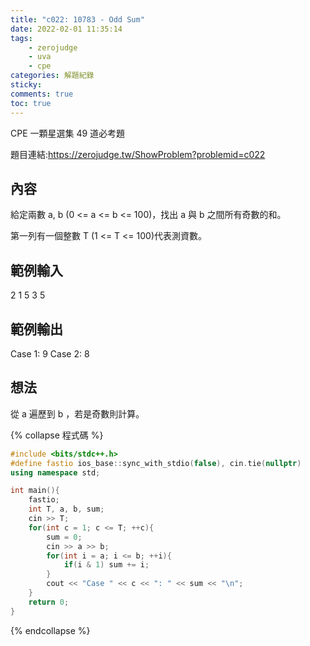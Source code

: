 ```yaml
---
title: "c022: 10783 - Odd Sum"
date: 2022-02-01 11:35:14
tags:
    - zerojudge
    - uva
    - cpe
categories: 解題紀錄
sticky: 
comments: true
toc: true
---
```

CPE 一顆星選集 49 道必考題
<!--more-->
題目連結:https://zerojudge.tw/ShowProblem?problemid=c022
## 內容
給定兩數 a, b (0 <= a <= b <= 100)，找出 a 與 b 之間所有奇數的和。

第一列有一個整數 T (1 <= T <= 100)代表測資數。
## 範例輸入
2
1
5
3
5
## 範例輸出
Case 1: 9
Case 2: 8
## 想法
從 a 遍歷到 b ，若是奇數則計算。

{% collapse 程式碼 %}
```cpp
#include <bits/stdc++.h>
#define fastio ios_base::sync_with_stdio(false), cin.tie(nullptr)
using namespace std;

int main(){
    fastio;
    int T, a, b, sum;
    cin >> T;
    for(int c = 1; c <= T; ++c){
        sum = 0;
        cin >> a >> b;
        for(int i = a; i <= b; ++i){
            if(i & 1) sum += i;
        }
        cout << "Case " << c << ": " << sum << "\n";
    }
    return 0;
}
```
{% endcollapse %}